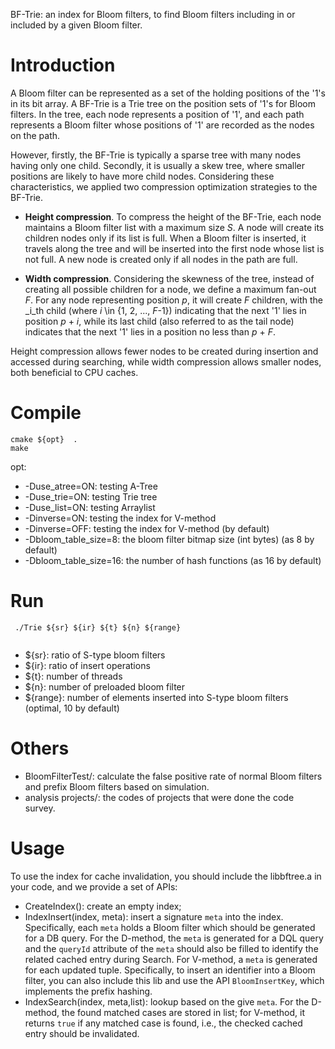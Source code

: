 BF-Trie: an index for Bloom filters, to find Bloom filters including in or included by a given Bloom filter.

# Introduction

A Bloom filter can be represented as a set of the holding positions of the '1's in its bit array. A BF-Trie is a Trie tree on the position sets of '1's for Bloom filters.
In the tree, each node represents a position of '1', and each path represents a Bloom filter whose positions of '1' are recorded as the nodes on the path.

However, firstly, the BF-Trie is typically a sparse tree with many nodes having only one child. Secondly, it is usually a skew tree, where smaller positions are likely to have more child nodes.
Considering these characteristics, we applied two compression optimization strategies to the BF-Trie.

- **Height compression**. To compress the height of the BF-Trie, each node maintains a Bloom filter list with a maximum size _S_. 
A node will create its children nodes only if its list is full. When a Bloom filter is inserted, it travels along the tree and will be inserted into the first node whose list is not full. 
A new node is created only if all nodes in the path are full. 

- **Width compression**. Considering the skewness of the tree, instead of creating all possible children for a node, we define a maximum fan-out _F_. 
For any node representing position _p_, it will create _F_ children, with the _i_th child (where _i_ \in {1, 2, ..., _F_-1\}) indicating that the next '1' lies in position _p_ + _i_, while its last child (also referred to as the tail node) indicates that the next '1' lies in a position no less than _p_ + _F_. 


Height compression allows fewer nodes to be created during insertion and accessed during searching, while width compression allows smaller nodes, both beneficial to CPU caches.



# Compile

```shell
cmake ${opt}  .
make
```
opt:

- -Duse_atree=ON: testing A-Tree
- -Duse_trie=ON: testing Trie tree
- -Duse_list=ON: testing Arraylist
- -Dinverse=ON: testing the index for V-method
- -Dinverse=OFF: testing the index for V-method (by default)
- -Dbloom_table_size=8: the bloom filter bitmap size (int bytes) (as 8 by default)
- -Dbloom_table_size=16: the number of hash functions (as 16 by default)

# Run

```shell
 ./Trie ${sr} ${ir} ${t} ${n} ${range}
 
```
- ${sr}: ratio of S-type bloom filters
- ${ir}: ratio of insert operations
- ${t}: number of threads
- ${n}: number of preloaded bloom filter
- ${range}: number of elements inserted into S-type bloom filters (optimal, 10 by default)

# Others
- BloomFilterTest/: calculate the false positive rate of normal Bloom filters and prefix Bloom filters based on simulation.
- analysis projects/: the codes of projects that were done the code survey.

# Usage
To use the index for cache invalidation, you should include the libbftree.a in your code, and we provide a set of APIs:

- CreateIndex(): create an empty index;
- IndexInsert(index, meta): insert a signature `meta` into the index. Specifically, each `meta` holds a Bloom filter which should be generated for a DB query. For the D-method, the `meta` is generated for a DQL query and the  `queryId` attribute of the `meta` should also be filled to identify the related cached entry during Search. For V-method, a `meta` is generated for each updated tuple. Specifically, to insert an identifier into a Bloom filter, you can also include this lib and use the API `BloomInsertKey`, which implements the prefix hashing.
-  IndexSearch(index, meta,list): lookup based on the give `meta`. For the D-method, the found matched cases are stored in list; for V-method, it returns `true` if any matched case is found, i.e., the checked cached entry should be invalidated.


